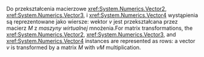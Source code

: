 <span data-ttu-id="fb5b1-101">Do przekształcenia macierzowe <xref:System.Numerics.Vector2>, <xref:System.Numerics.Vector3>, i <xref:System.Numerics.Vector4> wystąpienia są reprezentowane jako wiersze: wektor *v* jest przekształcana przez macierz *M* z *maszyny wirtualnej*  mnożenia.</span><span class="sxs-lookup"><span data-stu-id="fb5b1-101">For matrix transformations, the <xref:System.Numerics.Vector2>, <xref:System.Numerics.Vector3>, and <xref:System.Numerics.Vector4> instances are represented as rows: a vector *v* is transformed by a matrix *M* with *vM* multiplication.</span></span>